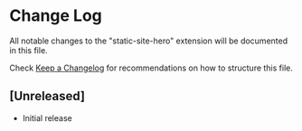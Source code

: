# Change Log

All notable changes to the "static-site-hero" extension will be documented in this file.

Check [Keep a Changelog](http://keepachangelog.com/) for recommendations on how to structure this file.

## [Unreleased]

- Initial release